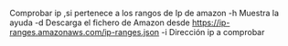 Comprobar ip ,si pertenece a los rangos de Ip de amazon
-h Muestra la ayuda
-d Descarga el fichero de Amazon desde https://ip-ranges.amazonaws.com/ip-ranges.json
-i Dirección ip a comprobar
